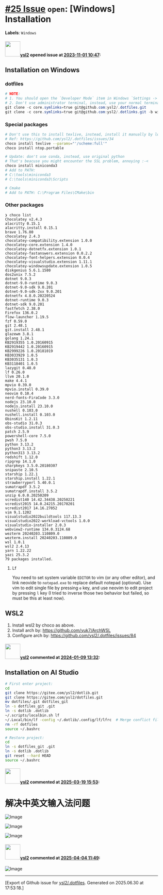 # [\#25 Issue](https://github.com/ysl2/.dotfiles/issues/25) `open`: [Windows] Installation
**Labels**: `Windows`


#### <img src="https://avatars.githubusercontent.com/u/39717545?u=3a56d7b47e1688f70c83e440ba0835f8d24c43e3&v=4" width="50">[ysl2](https://github.com/ysl2) opened issue at [2023-11-01 10:47](https://github.com/ysl2/.dotfiles/issues/25):

## Installation on Windows

### dotfiles

```powershell
# NOTE: 
# 1. You should open the `Developer Mode` item in Windows `Settings -> Update & Security -> Developer 
# 2. Don't use administrator terminal, instead, use your normal terminal.
git clone -c core.symlinks=true git@github.com:ysl2/.dotfiles.git
git clone -c core.symlinks=true git@github.com:ysl2/.dotlinks.git -b windows
```

### Special packages

```bash
# Don't use this to install texlive, instead, install it manually by local install.
# Ref: https://github.com/ysl2/.dotfiles/issues/34
choco install texlive --params="'/scheme:full'"
choco install ntop.portable

# Update: don't use conda, instead, use original python
# That's beacuse you might encounter the SSL problem, annoying :-<
choco install miniconda3
# Add to PATH:
# C:\tools\miniconda3
# C:\tools\miniconda3\Scripts

# Cmake
# Add to PATH: C:\Program Files\CMake\bin
```

### Other packages

```
❯ choco list
Chocolatey v2.4.3
alacritty 0.15.1
alacritty.install 0.15.1
brave 1.76.80
chocolatey 2.4.3
chocolatey-compatibility.extension 1.0.0
chocolatey-core.extension 1.4.0
chocolatey-dotnetfx.extension 1.0.1
chocolatey-fastanswers.extension 0.0.2.2
chocolatey-font-helpers.extension 0.0.4
chocolatey-visualstudio.extension 1.11.1
chocolatey-windowsupdate.extension 1.0.5
diskgenius 5.6.1.1580
dos2unix 7.5.2
dotnet 9.0.3
dotnet-9.0-runtime 9.0.3
dotnet-9.0-sdk 9.0.201
dotnet-9.0-sdk-2xx 9.0.201
dotnetfx 4.8.0.20220524
dotnet-runtime 9.0.3
dotnet-sdk 9.0.201
fastfetch 2.38.0
Firefox 136.0.2
flow-launcher 1.19.5
fzf 0.59.0
git 2.48.1
git.install 2.48.1
glazewm 3.8.1
golang 1.24.1
KB2919355 1.0.20160915
KB2919442 1.0.20160915
KB2999226 1.0.20181019
KB3033929 1.0.5
KB3035131 1.0.3
KB3118401 1.0.5
lazygit 0.48.0
lf 0.26.0
llvm 20.1.0
make 4.4.1
mpvio 0.39.0
mpvio.install 0.39.0
neovim 0.10.4
nerd-fonts-FiraCode 3.3.0
nodejs 23.10.0
nodejs.install 23.10.0
nushell 0.103.0
nushell.install 0.103.0
ObinsKit 1.2.11
obs-studio 31.0.3
obs-studio.install 31.0.3
patch 2.5.9
powershell-core 7.5.0
pwsh 7.5.0
python 3.13.2
python3 3.13.2
python313 3.13.2
redshift 1.12.0
ripgrep 14.1.0
sharpkeys 3.5.0.20180307
snipaste 2.10.5
starship 1.22.1
starship.install 1.22.1
strawberryperl 5.40.0.1
sumatrapdf 3.5.2
sumatrapdf.install 3.5.2
unzip 6.0.0.20250209
vcredist140 14.42.34438.20250221
vcredist2015 14.0.24215.20170201
vcredist2017 14.16.27052
vim 9.1.1202
visualstudio2022buildtools 117.13.3
visualstudio2022-workload-vctools 1.0.0
visualstudio-installer 2.0.3
webview2-runtime 134.0.3124.68
wezterm 20240203.110809.0
wezterm.install 20240203.110809.0
wsl 1.0.1
wsl2 2.4.13
yarn 1.22.22
yazi 25.3.2
79 packages installed.
```

1. Lf

    You need to set system variable `EDITOR` to vim (or any other editor), and link neovide to `notepad.exe` to replace default notepad (optional). Use vim to edit single file by pressing `e` key, and use neovim to edit project by pressing `l` key (I tried to inverse those two behavior but failed, so must be this at least now).

## WSL2

1. Install wsl2 by choco as above.
2. Install arch by: https://github.com/yuk7/ArchWSL
3. Configure arch by: https://github.com/ysl2/.dotfiles/issues/84

#### <img src="https://avatars.githubusercontent.com/u/39717545?u=3a56d7b47e1688f70c83e440ba0835f8d24c43e3&v=4" width="50">[ysl2](https://github.com/ysl2) commented at [2024-01-09 13:32](https://github.com/ysl2/.dotfiles/issues/25#issuecomment-1883059047):

## Installation on AI Studio

```bash
# First enter project:
cd
git clone https://gitee.com/ysl2/dotlib.git
git clone https://gitee.com/ysl2/dotfiles.git
mv dotfiles/.git dotfiles_git
ln -s dotfiles_git .git
ln -s dotlib .dotlib
~/.scripts/localbin.sh lf
~/.Local/bin/lf -config ~/.dotlib/.config/lf/lfrc  # Merge conflict files in $HOME ...
rm -rf dotfiles
source ~/.bashrc

# Restore project:
cd
ln -s dotfiles_git .git
ln -s dotlib .dotlib
git reset --hard HEAD
source ~/.bashrc
```

#### <img src="https://avatars.githubusercontent.com/u/39717545?u=3a56d7b47e1688f70c83e440ba0835f8d24c43e3&v=4" width="50">[ysl2](https://github.com/ysl2) commented at [2025-03-19 15:53](https://github.com/ysl2/.dotfiles/issues/25#issuecomment-2737168624):

# 解决中英文输入法问题

![Image](https://github.com/user-attachments/assets/0f28ab99-d3db-4c52-b66b-1886f8203b24)

![Image](https://github.com/user-attachments/assets/5f86adf8-5f23-435d-add5-ca59bd01fb28)

![Image](https://github.com/user-attachments/assets/151f84c0-dcbf-4f6c-aad0-3714e27b0310)

#### <img src="https://avatars.githubusercontent.com/u/39717545?u=3a56d7b47e1688f70c83e440ba0835f8d24c43e3&v=4" width="50">[ysl2](https://github.com/ysl2) commented at [2025-04-04 11:49](https://github.com/ysl2/.dotfiles/issues/25#issuecomment-2778464598):

![Image](https://github.com/user-attachments/assets/4e36e97e-244b-4e6a-bd7d-2c14ed7efaa9)


-------------------------------------------------------------------------------



[Export of Github issue for [ysl2/.dotfiles](https://github.com/ysl2/.dotfiles). Generated on 2025.06.30 at 17:53:18.]
